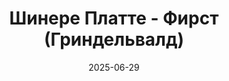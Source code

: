 ---
title: "Шинере Платте - Фирст (Гриндельвалд)"
date: 2025-06-29
lang: ru
layout: layouts/post.njk
tags: ["Поход", "Швейцария", "Природа", "Горы", "Приключения"]
description: "Горный поход длинной 16 км. продолжительностью около 6 часов, с понарамными видами"
---